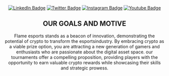 <div align="center">
<a href="https://www.linkedin.com/company/flame-esports/?"><img src="https://img.shields.io/badge/-Flame%20Esports%20-blue?style=plastic&amp;labelColor=blue&amp;logo=LinkedIn&amp;link=https://www.linkedin.com/company/flame-esports/?" alt="LinkedIn Badge"></a> 
  <a href="https://twitter.com/FlameEsports0"><img src="https://img.shields.io/badge/-FlameEsports0-informational?style=plastic&amp;labelColor=informational&amp;logo=Twitter&amp;link=https://twitter.com/FlameEsports0" alt="Twitter Badge"></a>
<a href="https://www.instagram.com/flameesp.ind/"><img src="https://img.shields.io/badge/-Flameesp.ind-informational?style=plastic&amp;labelColor=informational&amp;logo=Instagram&amp;link=https://www.instagram.com/flameesp.ind/" alt="Instagram Badge"></a>
  <a href="https://www.youtube.com/channel/UCxi5PP8qOJEatxNJidbeicw"><img src="https://img.shields.io/badge/-Flame Esports-informational?style=plastic&amp;labelColor=informational&amp;logo=Youtube&amp;link=https://www.youtube.com/channel/UCxi5PP8qOJEatxNJidbeicw" alt="Youtube Badge"></a>
  <div>
    <h2 align="center">OUR GOALS AND MOTIVE</h2>
  </div>
    
Flame esports stands as a beacon of innovation, demonstrating the potential of crypto to transform the esportsindustry. By embracing crypto as a viable prize option, you are attracting a new generation of gamers and enthusiasts who are passionate about the digital asset space. our tournaments offer a compelling proposition, providing players with the opportunity to earn valuable crypto rewards while showcasing their skills and strategic prowess.
</div>
  

